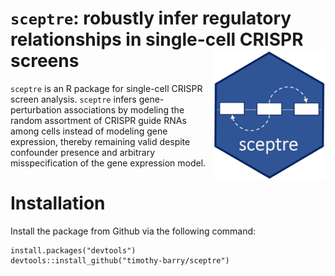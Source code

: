 
<!-- README.md is generated from README.Rmd. Please edit that file -->

# `sceptre`: robustly infer regulatory relationships in single-cell CRISPR screens <img src="man/figures/hex.jpg" align="right" alt="" width="180" />

<!-- badges: start -->

<!-- badges: end -->

`sceptre` is an R package for single-cell CRISPR screen analysis.
`sceptre` infers gene-perturbation associations by modeling the random
assortment of CRISPR guide RNAs among cells instead of modeling gene
expression, thereby remaining valid despite confounder presence and
arbitrary misspecification of the gene expression model.

# Installation

Install the package from Github via the following command:

    install.packages("devtools")
    devtools::install_github("timothy-barry/sceptre")

